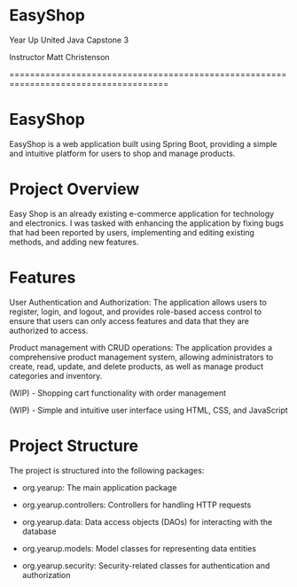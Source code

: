 # EasyShop

Year Up United Java Capstone 3

Instructor Matt Christenson

=====================================================================================

# EasyShop
EasyShop is a web application built using Spring Boot, providing a simple and intuitive platform for users to shop and manage products.

# Project Overview
Easy Shop is an already existing e-commerce application for technology and electronics. I was tasked with enhancing the application by fixing bugs that had been reported by users, implementing and editing existing methods, and adding new features.

# Features
User Authentication and Authorization: The application allows users to register, login, and logout, and provides role-based access control to ensure that users can only access features and data that they are authorized to access.

Product management with CRUD operations: The application provides a comprehensive product management system, allowing administrators to create, read, update, and delete products, as well as manage product categories and inventory.

(WIP) - Shopping cart functionality with order management

(WIP) - Simple and intuitive user interface using HTML, CSS, and JavaScript

# Project Structure
The project is structured into the following packages:

- org.yearup: The main application package
 
- org.yearup.controllers: Controllers for handling HTTP requests
 
- org.yearup.data: Data access objects (DAOs) for interacting with the database
 
- org.yearup.models: Model classes for representing data entities
 
- org.yearup.security: Security-related classes for authentication and authorization
